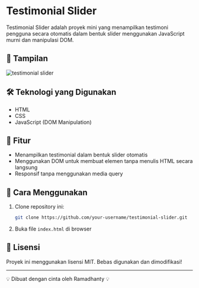 # Testimonial Slider

Testimonial Slider adalah proyek mini yang menampilkan testimoni pengguna secara otomatis dalam bentuk slider menggunakan JavaScript murni dan manipulasi DOM.

## 🚀 Tampilan

![testimonial slider](https://github.com/user-attachments/assets/1512dddf-3325-4fbb-8720-71f909066644)


## 🛠️ Teknologi yang Digunakan
- HTML
- CSS
- JavaScript (DOM Manipulation)

## 📌 Fitur
- Menampilkan testimonial dalam bentuk slider otomatis
- Menggunakan DOM untuk membuat elemen tanpa menulis HTML secara langsung
- Responsif tanpa menggunakan media query

## 🔧 Cara Menggunakan
1. Clone repository ini:
   ```sh
   git clone https://github.com/your-username/testimonial-slider.git
   ```
2. Buka file `index.html` di browser

## 📜 Lisensi
Proyek ini menggunakan lisensi MIT. Bebas digunakan dan dimodifikasi!

---

💡 Dibuat dengan cinta oleh Ramadhanty 💡
